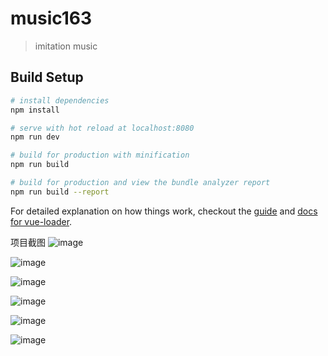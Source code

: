 # music163

> imitation music

## Build Setup

``` bash
# install dependencies
npm install

# serve with hot reload at localhost:8080
npm run dev

# build for production with minification
npm run build

# build for production and view the bundle analyzer report
npm run build --report
```

For detailed explanation on how things work, checkout the [guide](http://vuejs-templates.github.io/webpack/) and [docs for vue-loader](http://vuejs.github.io/vue-loader).

项目截图
 ![image](https://github.com/sundashan/music163/blob/master/screenshot/screenshot1.png)

 ![image](https://github.com/sundashan/music163/blob/master/screenshot/screenshot2.png)
 
 ![image](https://github.com/sundashan/music163/blob/master/screenshot/screenshot3.png)
 
 ![image](https://github.com/sundashan/music163/blob/master/screenshot/screenshot4.png)
 
 ![image](https://github.com/sundashan/music163/blob/master/screenshot/screenshot5.png)
 
 ![image](https://github.com/sundashan/music163/blob/master/screenshot/screenshot6.png)
